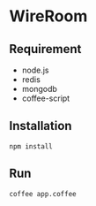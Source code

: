 WireRoom
===========


Requirement
-----------

- node.js
- redis
- mongodb
- coffee-script

Installation
------------

    npm install


Run
---

    coffee app.coffee

